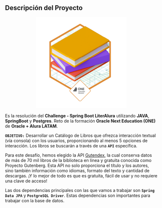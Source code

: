 ## Descripción del Proyecto

<p align="center">
  <img width="300" height="300" src="badge literalura.png">
</p>

Es la resolución del **Challenge - Spring Boot LiterAlura** utilizando **JAVA**, **SpringBoot** y **Postgres**. Reto de la formación **Oracle Next Education (ONE)** de **Oracle + Alura LATAM**.

**`OBJETIVO:`** Desarrollar un Catálogo de Libros que ofrezca interacción textual (vía consola) con los usuarios, proporcionando al menos 5 opciones de interacción. Los libros se buscarán a través de una **`API`** específica.

Para este desafío, hemos elegido la API [Gutendex](https://gutendex.com/), la cual conserva datos de más de 70 mil libros de la biblioteca en línea y gratuita conocida como Proyecto Gutenberg. Esta API no solo proporciona el título y los autores, sino también información como idiomas, formato del texto y cantidad de descargas. ¡Y lo mejor de todo es que es gratuita, fácil de usar y no requiere una clave de acceso!

Las dos dependencias principales con las que vamos a trabajar son **`Spring Data JPA`** y **`PostgreSQL Driver`**. Estas dependencias son importantes para trabajar con la base de datos.